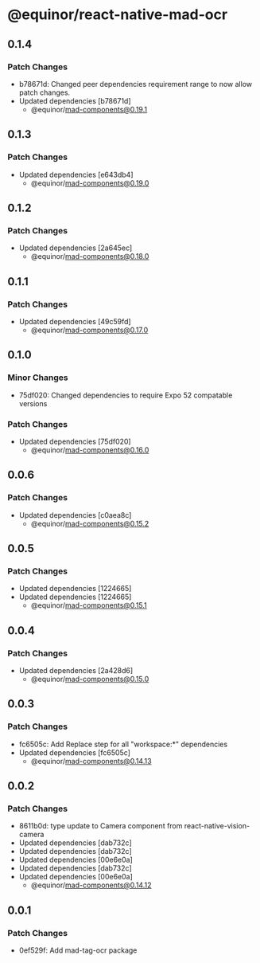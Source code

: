 # @equinor/react-native-mad-ocr

## 0.1.4

### Patch Changes

- b78671d: Changed peer dependencies requirement range to now allow patch changes.
- Updated dependencies [b78671d]
    - @equinor/mad-components@0.19.1

## 0.1.3

### Patch Changes

- Updated dependencies [e643db4]
    - @equinor/mad-components@0.19.0

## 0.1.2

### Patch Changes

- Updated dependencies [2a645ec]
    - @equinor/mad-components@0.18.0

## 0.1.1

### Patch Changes

- Updated dependencies [49c59fd]
    - @equinor/mad-components@0.17.0

## 0.1.0

### Minor Changes

- 75df020: Changed dependencies to require Expo 52 compatable versions

### Patch Changes

- Updated dependencies [75df020]
    - @equinor/mad-components@0.16.0

## 0.0.6

### Patch Changes

- Updated dependencies [c0aea8c]
    - @equinor/mad-components@0.15.2

## 0.0.5

### Patch Changes

- Updated dependencies [1224665]
- Updated dependencies [1224665]
    - @equinor/mad-components@0.15.1

## 0.0.4

### Patch Changes

- Updated dependencies [2a428d6]
    - @equinor/mad-components@0.15.0

## 0.0.3

### Patch Changes

- fc6505c: Add Replace step for all "workspace:\*" dependencies
- Updated dependencies [fc6505c]
    - @equinor/mad-components@0.14.13

## 0.0.2

### Patch Changes

- 8611b0d: type update to Camera component from react-native-vision-camera
- Updated dependencies [dab732c]
- Updated dependencies [dab732c]
- Updated dependencies [00e6e0a]
- Updated dependencies [dab732c]
- Updated dependencies [00e6e0a]
    - @equinor/mad-components@0.14.12

## 0.0.1

### Patch Changes

- 0ef529f: Add mad-tag-ocr package
